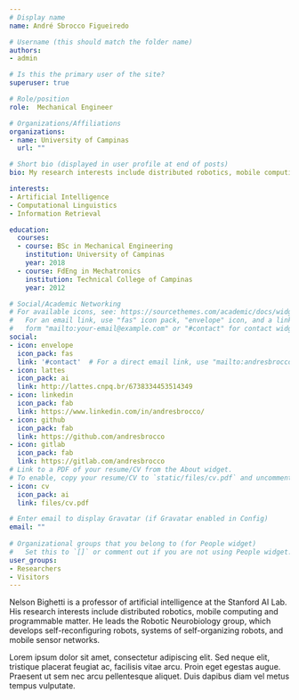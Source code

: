 ```yaml
---
# Display name
name: André Sbrocco Figueiredo

# Username (this should match the folder name)
authors:
- admin

# Is this the primary user of the site?
superuser: true

# Role/position
role:  Mechanical Engineer

# Organizations/Affiliations
organizations:
- name: University of Campinas
  url: ""

# Short bio (displayed in user profile at end of posts)
bio: My research interests include distributed robotics, mobile computing and programmable matter.

interests:
- Artificial Intelligence
- Computational Linguistics
- Information Retrieval

education:
  courses:
  - course: BSc in Mechanical Engineering
    institution: University of Campinas
    year: 2018
  - course: FdEng in Mechatronics
    institution: Technical College of Campinas
    year: 2012

# Social/Academic Networking
# For available icons, see: https://sourcethemes.com/academic/docs/widgets/#icons
#   For an email link, use "fas" icon pack, "envelope" icon, and a link in the
#   form "mailto:your-email@example.com" or "#contact" for contact widget.
social:
- icon: envelope
  icon_pack: fas
  link: '#contact'  # For a direct email link, use "mailto:andresbrocco@gmail.com".
- icon: lattes
  icon_pack: ai
  link: http://lattes.cnpq.br/6738334453514349
- icon: linkedin
  icon_pack: fab
  link: https://www.linkedin.com/in/andresbrocco/
- icon: github
  icon_pack: fab
  link: https://github.com/andresbrocco
- icon: gitlab
  icon_pack: fab
  link: https://gitlab.com/andresbrocco
# Link to a PDF of your resume/CV from the About widget.
# To enable, copy your resume/CV to `static/files/cv.pdf` and uncomment the lines below.  
- icon: cv
  icon_pack: ai
  link: files/cv.pdf

# Enter email to display Gravatar (if Gravatar enabled in Config)
email: ""
  
# Organizational groups that you belong to (for People widget)
#   Set this to `[]` or comment out if you are not using People widget.  
user_groups:
- Researchers
- Visitors
---
```


Nelson Bighetti is a professor of artificial intelligence at the Stanford AI Lab. His research interests include distributed robotics, mobile computing and programmable matter. He leads the Robotic Neurobiology group, which develops self-reconfiguring robots, systems of self-organizing robots, and mobile sensor networks.

Lorem ipsum dolor sit amet, consectetur adipiscing elit. Sed neque elit, tristique placerat feugiat ac, facilisis vitae arcu. Proin eget egestas augue. Praesent ut sem nec arcu pellentesque aliquet. Duis dapibus diam vel metus tempus vulputate. 
